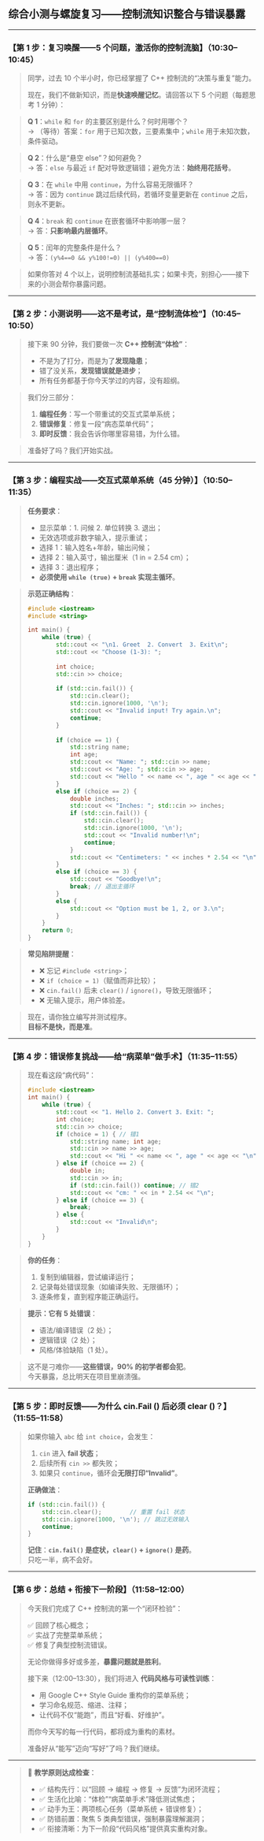 ## **综合小测与螺旋复习——控制流知识整合与错误暴露**  

---

### 【第 1 步：复习唤醒——5 个问题，激活你的控制流脑】（10:30–10:45）

> 同学，过去 10 个半小时，你已经掌握了 C++ 控制流的“决策与重复”能力。  
>  
> 现在，我们不做新知识，而是**快速唤醒记忆**。请回答以下 5 个问题（每题思考 1 分钟）：

> **Q 1**：`while` 和 `for` 的主要区别是什么？何时用哪个？  
> → （等待）答案：`for` 用于已知次数，三要素集中；`while` 用于未知次数，条件驱动。

> **Q 2**：什么是“悬空 else”？如何避免？  
> → 答：`else` 与最近 `if` 配对导致逻辑错；避免方法：**始终用花括号**。

> **Q 3**：在 `while` 中用 `continue`，为什么容易无限循环？  
> → 答：因为 `continue` 跳过后续代码，若循环变量更新在 `continue` 之后，则永不更新。

> **Q 4**：`break` 和 `continue` 在嵌套循环中影响哪一层？  
> → 答：**只影响最内层循环**。

> **Q 5**：闰年的完整条件是什么？  
> → 答：`(y%4==0 && y%100!=0) || (y%400==0)`

> 如果你答对 4 个以上，说明控制流基础扎实；如果卡壳，别担心——接下来的小测会帮你暴露问题。

---

### 【第 2 步：小测说明——这不是考试，是“控制流体检”】（10:45–10:50）

> 接下来 90 分钟，我们要做一次 **C++ 控制流“体检”**：  
> - 不是为了打分，而是为了**发现隐患**；  
> - 错了没关系，**发现错误就是进步**；  
> - 所有任务都基于你今天学过的内容，没有超纲。

> 我们分三部分：
> 1. **编程任务**：写一个带重试的交互式菜单系统；  
> 2. **错误修复**：修复一段“病态菜单代码”；  
> 3. **即时反馈**：我会告诉你哪里容易错，为什么错。

> 准备好了吗？我们开始实战。

---

### 【第 3 步：编程实战——交互式菜单系统（45 分钟）】（10:50–11:35）

> **任务要求**：  
> - 显示菜单：1. 问候 2. 单位转换 3. 退出；  
> - 无效选项或非数字输入，提示重试；  
> - 选择 1：输入姓名+年龄，输出问候；  
> - 选择 2：输入英寸，输出厘米（1 in = 2.54 cm）；  
> - 选择 3：退出程序；  
> - **必须使用 `while (true)` + `break` 实现主循环**。

> **示范正确结构**：
> ```cpp
> #include <iostream>
> #include <string>
> 
> int main() {
>     while (true) {
>         std::cout << "\n1. Greet  2. Convert  3. Exit\n";
>         std::cout << "Choose (1-3): ";
>         
>         int choice;
>         std::cin >> choice;
>         
>         if (std::cin.fail()) {
>             std::cin.clear();
>             std::cin.ignore(1000, '\n');
>             std::cout << "Invalid input! Try again.\n";
>             continue;
>         }
>         
>         if (choice == 1) {
>             std::string name;
>             int age;
>             std::cout << "Name: "; std::cin >> name;
>             std::cout << "Age: "; std::cin >> age;
>             std::cout << "Hello " << name << ", age " << age << "!\n";
>         } 
>         else if (choice == 2) {
>             double inches;
>             std::cout << "Inches: "; std::cin >> inches;
>             if (std::cin.fail()) {
>                 std::cin.clear();
>                 std::cin.ignore(1000, '\n');
>                 std::cout << "Invalid number!\n";
>                 continue;
>             }
>             std::cout << "Centimeters: " << inches * 2.54 << "\n";
>         } 
>         else if (choice == 3) {
>             std::cout << "Goodbye!\n";
>             break; // 退出主循环
>         } 
>         else {
>             std::cout << "Option must be 1, 2, or 3.\n";
>         }
>     }
>     return 0;
> }
> ```

> **常见陷阱提醒**：  
> - ❌ 忘记 `#include <string>`；  
> - ❌ `if (choice = 1)`（赋值而非比较）；  
> - ❌ `cin.fail()` 后未 `clear()` / `ignore()`，导致无限循环；  
> - ❌ 无输入提示，用户体验差。

> 现在，请你独立编写并测试程序。  
> **目标不是快，而是准**。

---

### 【第 4 步：错误修复挑战——给“病菜单”做手术】（11:35–11:55）

> 现在看这段“病代码”：
> ```cpp
> #include <iostream>
> int main() {
>     while (true) {
>         std::cout << "1. Hello 2. Convert 3. Exit: ";
>         int choice;
>         std::cin >> choice;
>         if (choice = 1) { // 错1
>             std::string name; int age;
>             std::cin >> name >> age;
>             std::cout << "Hi " << name << ", age " << age << "\n";
>         } else if (choice == 2) {
>             double in;
>             std::cin >> in;
>             if (std::cin.fail()) continue; // 错2
>             std::cout << "cm: " << in * 2.54 << "\n";
>         } else if (choice == 3) {
>             break;
>         } else {
>             std::cout << "Invalid\n";
>         }
>     }
> }
> ```

> **你的任务**：  
> 1. 复制到编辑器，尝试编译运行；  
> 2. 记录每处错误现象（如编译失败、无限循环）；  
> 3. 逐条修复，直到程序能正确运行。

> **提示：它有 5 处错误**：  
> - 语法/编译错误（2 处）；  
> - 逻辑错误（2 处）；  
> - 风格/体验缺陷（1 处）。

> 这不是刁难你——**这些错误，90% 的初学者都会犯**。  
> 今天暴露，总比明天在项目里崩溃强。

---

### 【第 5 步：即时反馈——为什么 cin.Fail () 后必须 clear ()？】（11:55–11:58）

> 如果你输入 `abc` 给 `int choice`，会发生：  
> 1. `cin` 进入 **fail 状态**；  
> 2. 后续所有 `cin >>` 都失败；  
> 3. 如果只 `continue`，循环会**无限打印“Invalid”**。  
>  
> **正确做法**：  
> ```cpp
> if (std::cin.fail()) {
>     std::cin.clear();        // 重置 fail 状态
>     std::cin.ignore(1000, '\n'); // 跳过无效输入
>     continue;
> }
> ```
>  
> **记住**：**`cin.fail()` 是症状，`clear()` + `ignore()` 是药**。  
> 只吃一半，病不会好。

---

### 【第 6 步：总结 + 衔接下一阶段】（11:58–12:00）

> 今天我们完成了 C++ 控制流的第一个“闭环检验”：  
>  
> ✅ 回顾了核心概念；  
> ✅ 实战了完整菜单系统；  
> ✅ 修复了典型控制流错误。  
>  
> 无论你做得多好或多差，**暴露问题就是胜利**。  
>  
> 接下来（12:00–13:30），我们将进入 **代码风格与可读性训练**：  
> - 用 Google C++ Style Guide 重构你的菜单系统；  
> - 学习命名规范、缩进、注释；  
> - 让代码不仅“能跑”，而且“好看、好维护”。  
>  
> 而你今天写的每一行代码，都将成为重构的素材。  
>  
> 准备好从“能写”迈向“写好”了吗？我们继续。

---

> 📌 **教学原则达成检查**：  
> - ✅ 结构先行：以“回顾 → 编程 → 修复 → 反馈”为闭环流程；  
> - ✅ 生活化比喻：“体检”“病菜单手术”降低测试焦虑；  
> - ✅ 动手为王：两项核心任务（菜单系统 + 错误修复）；  
> - ✅ 防错前置：聚焦 5 类典型错误，强制暴露理解漏洞；  
> - ✅ 衔接清晰：为下一阶段“代码风格”提供真实重构对象。
